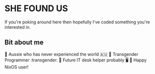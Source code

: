 # SHE FOUND US
If you're poking around here then hopefully I've coded something you're interested in.
## Bit about me
:star2: Aussie who has never experienced the world :australia:
:star2: Transgender Programmer :transgender:
:star2: Future IT desk helper probably :desktop_computer:
:star2: Happy NixOS user! <!-- ![Static Badge](https://img.shields.io/badge/Lover-NixOS?label=NixOS&labelColor=7eb8e2&color=959896) -->

<img src="https://komarev.com/ghpvc/?itsnotahlo&style=flat-square&color=blue" alt=""/>
